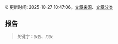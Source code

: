 :alarm_clock: 更新时间: 2025-10-27 10:47:06。[文章来源](/README.md)、[文章分类](/TAGS.md)

## 报告


> 关键字：`报告`、`月报`



